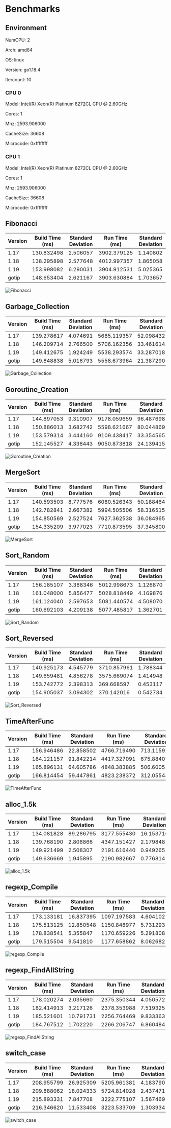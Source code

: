 # Benchmarks

## Environment

NumCPU: 2

Arch: amd64

OS: linux

Version: go1.18.4

Itercount: 10

### CPU 0

Model: Intel(R) Xeon(R) Platinum 8272CL CPU @ 2.60GHz

Cores: 1

Mhz: 2593.906000

CacheSize: 36608

Microcode: 0xffffffff

### CPU 1

Model: Intel(R) Xeon(R) Platinum 8272CL CPU @ 2.60GHz

Cores: 1

Mhz: 2593.906000

CacheSize: 36608

Microcode: 0xffffffff

## Fibonacci

| Version | Build Time (ms) | Standard Deviation | Run Time (ms) | Standard Deviation |
| ------ | ------ | ------ | ------ | ------ |
| 1.17 | 130.832498 | 2.506057 | 3902.379125 | 1.140802 |
| 1.18 | 138.295898 | 2.577648 | 4012.997357 | 1.865058 |
| 1.19 | 153.998082 | 6.290031 | 3904.912531 | 5.025365 |
| gotip | 148.653404 | 2.621167 | 3903.630884 | 1.703657 |

![Fibonacci](./Fibonacci__016be0f0bc.png)

## Garbage_Collection

| Version | Build Time (ms) | Standard Deviation | Run Time (ms) | Standard Deviation |
| ------ | ------ | ------ | ------ | ------ |
| 1.17 | 139.278617 | 4.074691 | 5685.119357 | 52.098432 |
| 1.18 | 146.209714 | 2.766500 | 5706.162356 | 33.461614 |
| 1.19 | 149.412675 | 1.924249 | 5538.293574 | 33.287018 |
| gotip | 149.848838 | 5.016793 | 5558.673964 | 21.387290 |

![Garbage_Collection](./Garbage_Collection__f27466590e.png)

## Goroutine_Creation

| Version | Build Time (ms) | Standard Deviation | Run Time (ms) | Standard Deviation |
| ------ | ------ | ------ | ------ | ------ |
| 1.17 | 144.897053 | 9.310907 | 9178.059659 | 96.487698 |
| 1.18 | 150.886013 | 3.682742 | 5598.621667 | 80.044869 |
| 1.19 | 153.579314 | 3.444160 | 9109.438417 | 33.354565 |
| gotip | 152.145527 | 4.338443 | 9050.873818 | 24.139415 |

![Goroutine_Creation](./Goroutine_Creation__c0773f341a.png)

## MergeSort

| Version | Build Time (ms) | Standard Deviation | Run Time (ms) | Standard Deviation |
| ------ | ------ | ------ | ------ | ------ |
| 1.17 | 140.593503 | 8.777576 | 6080.526343 | 50.188464 |
| 1.18 | 142.782841 | 2.667382 | 5994.505506 | 58.316515 |
| 1.19 | 154.850569 | 2.527524 | 7627.362538 | 36.084965 |
| gotip | 154.335209 | 3.977023 | 7710.873595 | 37.345800 |

![MergeSort](./MergeSort__619024e898.png)

## Sort_Random

| Version | Build Time (ms) | Standard Deviation | Run Time (ms) | Standard Deviation |
| ------ | ------ | ------ | ------ | ------ |
| 1.17 | 156.185107 | 3.388346 | 5012.998673 | 1.126870 |
| 1.18 | 161.048000 | 5.856477 | 5028.818449 | 4.169876 |
| 1.19 | 161.124040 | 2.597653 | 5081.440574 | 4.508070 |
| gotip | 160.692103 | 4.209138 | 5077.485817 | 1.362701 |

![Sort_Random](./Sort_Random__7a0a58c9e3.png)

## Sort_Reversed

| Version | Build Time (ms) | Standard Deviation | Run Time (ms) | Standard Deviation |
| ------ | ------ | ------ | ------ | ------ |
| 1.17 | 140.925173 | 4.545779 | 3710.857961 | 1.788344 |
| 1.18 | 149.659481 | 4.856278 | 3575.669074 | 1.414948 |
| 1.19 | 153.742772 | 2.398313 | 369.668597 | 0.453117 |
| gotip | 154.905037 | 3.094302 | 370.142016 | 0.542734 |

![Sort_Reversed](./Sort_Reversed__4f239a2e28.png)

## TimeAfterFunc

| Version | Build Time (ms) | Standard Deviation | Run Time (ms) | Standard Deviation |
| ------ | ------ | ------ | ------ | ------ |
| 1.17 | 156.946486 | 22.858502 | 4766.719490 | 713.115927 |
| 1.18 | 164.121157 | 91.842214 | 4417.327091 | 675.884076 |
| 1.19 | 165.896131 | 64.605786 | 4848.383885 | 506.600515 |
| gotip | 166.814454 | 59.447861 | 4823.238372 | 312.055441 |

![TimeAfterFunc](./TimeAfterFunc__b4a2fe2bf5.png)

## alloc_1.5k

| Version | Build Time (ms) | Standard Deviation | Run Time (ms) | Standard Deviation |
| ------ | ------ | ------ | ------ | ------ |
| 1.17 | 134.081828 | 89.286795 | 3177.555430 | 16.153716 |
| 1.18 | 139.768190 | 2.808866 | 4347.151427 | 2.179848 |
| 1.19 | 149.921499 | 2.508307 | 2191.616440 | 0.949265 |
| gotip | 149.636669 | 1.945895 | 2190.982667 | 0.776814 |

![alloc_1.5k](./alloc_1.5k__78691b2f49.png)

## regexp_Compile

| Version | Build Time (ms) | Standard Deviation | Run Time (ms) | Standard Deviation |
| ------ | ------ | ------ | ------ | ------ |
| 1.17 | 173.133181 | 16.837395 | 1097.197583 | 4.604102 |
| 1.18 | 175.513125 | 12.850548 | 1150.848977 | 5.731293 |
| 1.19 | 178.838541 | 5.355847 | 1170.659226 | 5.291808 |
| gotip | 179.515504 | 9.541810 | 1177.658862 | 8.062682 |

![regexp_Compile](./regexp_Compile__b52c0e0ed5.png)

## regexp_FindAllString

| Version | Build Time (ms) | Standard Deviation | Run Time (ms) | Standard Deviation |
| ------ | ------ | ------ | ------ | ------ |
| 1.17 | 178.020274 | 2.035660 | 2375.350344 | 4.050572 |
| 1.18 | 182.414913 | 3.217126 | 2378.353988 | 7.519325 |
| 1.19 | 185.521601 | 10.791731 | 2256.764469 | 9.833363 |
| gotip | 184.767512 | 1.702220 | 2266.206747 | 6.860484 |

![regexp_FindAllString](./regexp_FindAllString__efbe67306d.png)

## switch_case

| Version | Build Time (ms) | Standard Deviation | Run Time (ms) | Standard Deviation |
| ------ | ------ | ------ | ------ | ------ |
| 1.17 | 208.955799 | 26.925309 | 5205.961381 | 4.183790 |
| 1.18 | 209.888062 | 18.024333 | 5724.814028 | 2.437471 |
| 1.19 | 215.893331 | 7.847708 | 3222.775107 | 1.567469 |
| gotip | 216.346620 | 11.533408 | 3223.533709 | 1.303934 |

![switch_case](./switch_case__725e73000e.png)


